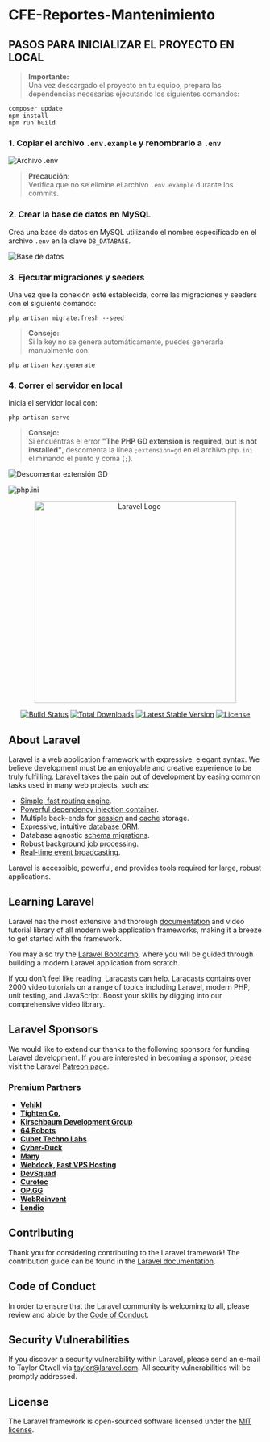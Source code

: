 # CFE-Reportes-Mantenimiento

## PASOS PARA INICIALIZAR EL PROYECTO EN LOCAL

> **Importante:**  
> Una vez descargado el proyecto en tu equipo, prepara las dependencias necesarias ejecutando los siguientes comandos:

    composer update  
    npm install  
    npm run build

### 1. Copiar el archivo `.env.example` y renombrarlo a `.env`

![Archivo .env](https://github.com/user-attachments/assets/cff121a3-0d7f-40a7-b71e-1f20a9b516e9)

> **Precaución:**  
> Verifica que no se elimine el archivo `.env.example` durante los commits.

### 2. Crear la base de datos en MySQL

Crea una base de datos en MySQL utilizando el nombre especificado en el archivo `.env` en la clave `DB_DATABASE`.

![Base de datos](https://github.com/user-attachments/assets/0154d04d-24e8-4060-a064-29d627bcab6d)

### 3. Ejecutar migraciones y seeders

Una vez que la conexión esté establecida, corre las migraciones y seeders con el siguiente comando:

    php artisan migrate:fresh --seed

> **Consejo:**  
> Si la key no se genera automáticamente, puedes generarla manualmente con:

    php artisan key:generate

### 4. Correr el servidor en local

Inicia el servidor local con:

    php artisan serve

> **Consejo:**  
> Si encuentras el error **"The PHP GD extension is required, but is not installed"**, descomenta la línea `;extension=gd` en el archivo `php.ini` eliminando el punto y coma (`;`).

![Descomentar extensión GD](https://github.com/user-attachments/assets/871c5319-8d20-4abe-a8b3-0241dea9eaa6)

![php.ini](https://github.com/user-attachments/assets/774be129-89ed-41ec-9d0c-e579f06be271)


<p align="center"><a href="https://laravel.com" target="_blank"><img src="https://raw.githubusercontent.com/laravel/art/master/logo-lockup/5%20SVG/2%20CMYK/1%20Full%20Color/laravel-logolockup-cmyk-red.svg" width="400" alt="Laravel Logo"></a></p>

<p align="center">
<a href="https://github.com/laravel/framework/actions"><img src="https://github.com/laravel/framework/workflows/tests/badge.svg" alt="Build Status"></a>
<a href="https://packagist.org/packages/laravel/framework"><img src="https://img.shields.io/packagist/dt/laravel/framework" alt="Total Downloads"></a>
<a href="https://packagist.org/packages/laravel/framework"><img src="https://img.shields.io/packagist/v/laravel/framework" alt="Latest Stable Version"></a>
<a href="https://packagist.org/packages/laravel/framework"><img src="https://img.shields.io/packagist/l/laravel/framework" alt="License"></a>
</p>

## About Laravel

Laravel is a web application framework with expressive, elegant syntax. We believe development must be an enjoyable and creative experience to be truly fulfilling. Laravel takes the pain out of development by easing common tasks used in many web projects, such as:

- [Simple, fast routing engine](https://laravel.com/docs/routing).
- [Powerful dependency injection container](https://laravel.com/docs/container).
- Multiple back-ends for [session](https://laravel.com/docs/session) and [cache](https://laravel.com/docs/cache) storage.
- Expressive, intuitive [database ORM](https://laravel.com/docs/eloquent).
- Database agnostic [schema migrations](https://laravel.com/docs/migrations).
- [Robust background job processing](https://laravel.com/docs/queues).
- [Real-time event broadcasting](https://laravel.com/docs/broadcasting).

Laravel is accessible, powerful, and provides tools required for large, robust applications.

## Learning Laravel

Laravel has the most extensive and thorough [documentation](https://laravel.com/docs) and video tutorial library of all modern web application frameworks, making it a breeze to get started with the framework.

You may also try the [Laravel Bootcamp](https://bootcamp.laravel.com), where you will be guided through building a modern Laravel application from scratch.

If you don't feel like reading, [Laracasts](https://laracasts.com) can help. Laracasts contains over 2000 video tutorials on a range of topics including Laravel, modern PHP, unit testing, and JavaScript. Boost your skills by digging into our comprehensive video library.

## Laravel Sponsors

We would like to extend our thanks to the following sponsors for funding Laravel development. If you are interested in becoming a sponsor, please visit the Laravel [Patreon page](https://patreon.com/taylorotwell).

### Premium Partners

- **[Vehikl](https://vehikl.com/)**
- **[Tighten Co.](https://tighten.co)**
- **[Kirschbaum Development Group](https://kirschbaumdevelopment.com)**
- **[64 Robots](https://64robots.com)**
- **[Cubet Techno Labs](https://cubettech.com)**
- **[Cyber-Duck](https://cyber-duck.co.uk)**
- **[Many](https://www.many.co.uk)**
- **[Webdock, Fast VPS Hosting](https://www.webdock.io/en)**
- **[DevSquad](https://devsquad.com)**
- **[Curotec](https://www.curotec.com/services/technologies/laravel/)**
- **[OP.GG](https://op.gg)**
- **[WebReinvent](https://webreinvent.com/?utm_source=laravel&utm_medium=github&utm_campaign=patreon-sponsors)**
- **[Lendio](https://lendio.com)**

## Contributing

Thank you for considering contributing to the Laravel framework! The contribution guide can be found in the [Laravel documentation](https://laravel.com/docs/contributions).

## Code of Conduct

In order to ensure that the Laravel community is welcoming to all, please review and abide by the [Code of Conduct](https://laravel.com/docs/contributions#code-of-conduct).

## Security Vulnerabilities

If you discover a security vulnerability within Laravel, please send an e-mail to Taylor Otwell via [taylor@laravel.com](mailto:taylor@laravel.com). All security vulnerabilities will be promptly addressed.

## License

The Laravel framework is open-sourced software licensed under the [MIT license](https://opensource.org/licenses/MIT).
